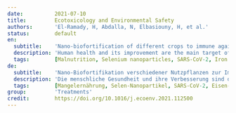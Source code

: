 ```yaml
---
date:          2021-07-10
title:         Ecotoxicology and Environmental Safety
authors:       'El-Ramady, H, Abdalla, N, Elbasiouny, H, et al.'
status:        default
en:
  subtitle:    'Nano-biofortification of different crops to immune against COVID-19: A review'
  description: 'Human health and its improvement are the main target of several studies related to medical, agricultural and industrial sciences. The human health is the primary conclusion of many studies. The improving of human health may include supplying the people with enough and safe nutrients against malnutrition to fight against multiple diseases like COVID-19. Biofortification is a process by which the edible plants can be enriched with essential nutrients for human health against malnutrition. After the great success of biofortification approach in the human struggle against malnutrition, a new biotechnological tool in enriching the crops with essential nutrients in the form of nanoparticles to supplement human diet with balanced diet is called nano-biofortification. Nano biofortification can be achieved by applying the nano particles of essential nutrients (e.g., Cu, Fe, Se and Zn) foliar or their nano-fertilizers in soils or waters. Not all essential nutrients for human nutrition can be biofortified in the nano-form using all edible plants but there are several obstacles prevent this approach. These stumbling blocks are increased due to COVID-19 and its problems including the global trade, global breakdown between countries, and global crisis of food production. The main target of this review was to evaluate the nano-biofortification process and its using against malnutrition as a new approach in the era of COVID-19. This review also opens many questions, which are needed to be answered like is nano-biofortification a promising solution against malnutrition? Is COVID-19 will increase the global crisis of malnutrition? What is the best method of applied nano-nutrients to achieve nano-biofortification? What are the challenges of nano-biofortification during and post of the COVID-19?'
  tags:        [Malnutrition, Selenium nanoparticles, SARS-CoV-2, Iron nanoparticles, Zinc, Copper nanoparticles]
de:
  subtitle:    'Nano-Biofortifikation verschiedener Nutzpflanzen zur Immunisierung gegen COVID-19: Eine Übersicht'
  description: 'Die menschliche Gesundheit und ihre Verbesserung sind das Hauptziel verschiedener Studien in den Bereichen Medizin, Landwirtschaft und Industrie. Die menschliche Gesundheit ist die wichtigste Schlussfolgerung vieler Studien. Die Verbesserung der menschlichen Gesundheit kann darin bestehen, die Menschen mit ausreichend und sicheren Nährstoffen zu versorgen, um Unterernährung zu bekämpfen und gegen verschiedene Krankheiten wie COVID-19 anzugehen. Die Biofortifikation ist ein Verfahren, mit dem essbare Pflanzen mit essentiellen Nährstoffen angereichert werden können, um die menschliche Gesundheit zu fördern und Unterernährung zu bekämpfen. Nach dem großen Erfolg der Biofortifikation im Kampf gegen die Unterernährung des Menschen wird ein neues biotechnologisches Instrument zur Anreicherung von Nutzpflanzen mit essenziellen Nährstoffen in Form von Nanopartikeln zur Ergänzung der menschlichen Ernährung durch eine ausgewogene Ernährung als Nano-Biofortifikation bezeichnet. Die Nano-Biofortifikation kann durch die Ausbringung von Nanopartikeln essentieller Nährstoffe (z. B. Cu, Fe, Se und Zn) über das Laub oder als Nanodünger in Böden oder Gewässern erreicht werden. Nicht alle essentiellen Nährstoffe für die menschliche Ernährung können in Nanoform mit allen essbaren Pflanzen biofortifiziert werden, aber es gibt mehrere Hindernisse, die diesen Ansatz verhindern. Diese Hindernisse werden durch COVID-19 und die damit verbundenen Probleme wie den globalen Handel, die globale Aufteilung zwischen den Ländern und die globale Krise der Lebensmittelproduktion noch verstärkt. Das Hauptziel dieser Übersichtsarbeit war es, den Prozess der Nano-Biofortifikation und seinen Einsatz gegen Unterernährung als neuen Ansatz in der Ära von COVID-19 zu bewerten. Dieser Bericht wirft auch viele Fragen auf, die beantwortet werden müssen, wie z.B.: Ist die Nano-Biofortifikation eine vielversprechende Lösung gegen Unterernährung? Wird COVID-19 die globale Krise der Unterernährung verschärfen? Was ist die beste Methode zur Anwendung von Nanonährstoffen, um eine Nano-Biofortifikation zu erreichen? Was sind die Herausforderungen der Nano-Biofortifikation während und nach der COVID-19?' 
  tags:        [Mangelernährung, Selen-Nanopartikel, SARS-CoV-2, Eisen-Nanopartikel, Zink, Kupfer-Nanopartikel]
group:         'Treatments'
credit:        https://doi.org/10.1016/j.ecoenv.2021.112500
---
```

